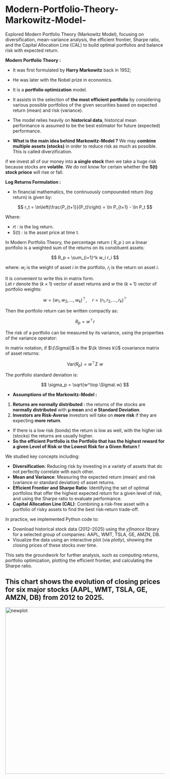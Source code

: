 # Modern-Portfolio-Theory-Markowitz-Model-
Explored Modern Portfolio Theory (Markowitz Model), focusing on diversification, mean-variance analysis, the efficient frontier, Sharpe ratio, and the Capital Allocation Line (CAL) to build optimal portfolios and balance risk with expected return.
 
**Modern Portfolio Theory :** 
* It was first formulated by **Harry Markowitz** back in 1952;
* He was later with the Nobel prize in economics.
* It is a **portfolio optimization** model.
* It assists in the selection of **the most efficient portfolio** by considering various possible portfolios of the given securities based on expected return (mean) and risk (variance).

* The model relies heavily on **historical data**, historical mean performance is assumed to be the best estimator for future (expected) performance.

* **What is the main idea behind Markowitz-Model ?**
  We may  **combine multiple assets (stocks)** in order to reduce risk as much as possible. This is called diverzification.

if we invest all of our money into **a single stock** then we take a huge risk because stocks are **volatile**. We do not know for certain whether the **S(t) stock prioce** will rise or fall. 

**Log Returns Formulation :**
* In financial mathematics, the continuously compounded return (log return) is given by:

$$
r_t = \ln\left(\frac{P_{t+1}}{P_t}\right) = \ln P_{t+1} - \ln P_t
$$

Where:

* 𝑟t : is the log return.
* S(t) : is the asset price at time t.

​In Modern Portfolio Theory, the percentage return \( R_p \) on a linear portfolio is a weighted sum of the returns on its constituent assets:

$$
R_p = \sum_{i=1}^k w_i r_i
$$

where:
$w_i$ is the weight of asset $i$ in the portfolio, 
$r_i$ is the return on asset $i$.

It is convenient to write this in matrix form.  
Let $r$ denote the $(k \times 1)$ vector of asset returns and $w$ the $(k \times 1)$ vector of portfolio weights:

$$
w = (w_1, w_2, \dots, w_k)^\top, \quad r = (r_1, r_2, \dots, r_k)^\top
$$

Then the portfolio return can be written compactly as:

$$
R_p = w^\top r
$$


The risk of a portfolio can be measured by its variance, using the properties of the variance operator:



In matrix notation, if $\(\Sigma\)$ is the $\(k \times k\)$ covariance matrix of asset returns:

$$
\mathrm{Var}(R_p) = w^\top \Sigma\ w
$$

The portfolio standard deviation is:

$$
\sigma_p = \sqrt{w^\top \Sigma\ w}
$$


* **Assumptions of the Markowitz-Model :**
1) **Returns are normally distributed :** the returns of the stocks are **normally distributed** with **µ mean** and **σ Standard Deviation**.
2) **Investors are Risk-Averse** investors will take on **more risk** if they are expecting **more return**.

* If there is a low risk (bonds) the return is low as well, with the higher isk (stocks) the returns are usually higher.
* **So the efficient Portfolio is the Portfolio that has the highest reward for a given Level of Risk or the Lowest Risk for a Given Return !**


We studied key concepts including:

* **Diversification**: Reducing risk by investing in a variety of assets that do not perfectly correlate with each other.
* **Mean and Variance**: Measuring the expected return (mean) and risk (variance or standard deviation) of asset returns.
* **Efficient Frontier and Sharpe Ratio**: Identifying the set of optimal portfolios that offer the highest expected return for a given level of risk, and using the Sharpe ratio to evaluate performance.
* **Capital Allocation Line (CAL)**: Combining a risk-free asset with a portfolio of risky assets to find the best risk-return trade-off.

In practice, we implemented Python code to:

* Download historical stock data (2012–2025) using the *yfinance* library for a selected group of companies: AAPL, WMT, TSLA, GE, AMZN, DB.
* Visualize the data using an interactive plot (via *plotly*), showing the closing prices of these stocks over time.

This sets the groundwork for further analysis, such as computing returns, portfolio optimization, plotting the efficient frontier, and calculating the Sharpe ratio.


## This chart shows the evolution of closing prices for six major stocks (AAPL, WMT, TSLA, GE, AMZN, DB) from 2012 to 2025.
<img width="1156" height="525" alt="newplot" src="https://github.com/user-attachments/assets/82b96279-9a28-49ea-899b-547abca24a97" />






